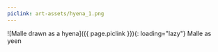 ```yaml
---
piclink: art-assets/hyena_1.png
---
```

![Malle drawn as a hyena]({{ page.piclink }}){: loading="lazy"}
Malle as yeen